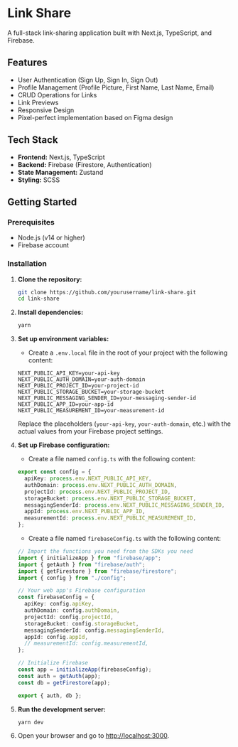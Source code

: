 # Link Share

A full-stack link-sharing application built with Next.js, TypeScript, and Firebase.

## Features

- User Authentication (Sign Up, Sign In, Sign Out)
- Profile Management (Profile Picture, First Name, Last Name, Email)
- CRUD Operations for Links
- Link Previews
- Responsive Design
- Pixel-perfect implementation based on Figma design

## Tech Stack

- **Frontend:** Next.js, TypeScript
- **Backend:** Firebase (Firestore, Authentication)
- **State Management:** Zustand
- **Styling:** SCSS

## Getting Started

### Prerequisites

- Node.js (v14 or higher)
- Firebase account

### Installation

1. **Clone the repository:**

    ```bash
    git clone https://github.com/yourusername/link-share.git
    cd link-share
    ```

2. **Install dependencies:**

    ```bash
    yarn
    ```

3. **Set up environment variables:**

    - Create a `.env.local` file in the root of your project with the following content:

    ```env
    NEXT_PUBLIC_API_KEY=your-api-key
    NEXT_PUBLIC_AUTH_DOMAIN=your-auth-domain
    NEXT_PUBLIC_PROJECT_ID=your-project-id
    NEXT_PUBLIC_STORAGE_BUCKET=your-storage-bucket
    NEXT_PUBLIC_MESSAGING_SENDER_ID=your-messaging-sender-id
    NEXT_PUBLIC_APP_ID=your-app-id
    NEXT_PUBLIC_MEASUREMENT_ID=your-measurement-id
    ```

    Replace the placeholders (`your-api-key`, `your-auth-domain`, etc.) with the actual values from your Firebase project settings.

4. **Set up Firebase configuration:**

    - Create a file named `config.ts` with the following content:

    ```typescript
    export const config = {
      apiKey: process.env.NEXT_PUBLIC_API_KEY,
      authDomain: process.env.NEXT_PUBLIC_AUTH_DOMAIN,
      projectId: process.env.NEXT_PUBLIC_PROJECT_ID,
      storageBucket: process.env.NEXT_PUBLIC_STORAGE_BUCKET,
      messagingSenderId: process.env.NEXT_PUBLIC_MESSAGING_SENDER_ID,
      appId: process.env.NEXT_PUBLIC_APP_ID,
      measurementId: process.env.NEXT_PUBLIC_MEASUREMENT_ID,
    };
    ```

    - Create a file named `firebaseConfig.ts` with the following content:

    ```typescript
    // Import the functions you need from the SDKs you need
    import { initializeApp } from "firebase/app";
    import { getAuth } from "firebase/auth";
    import { getFirestore } from "firebase/firestore";
    import { config } from "./config";

    // Your web app's Firebase configuration
    const firebaseConfig = {
      apiKey: config.apiKey,
      authDomain: config.authDomain,
      projectId: config.projectId,
      storageBucket: config.storageBucket,
      messagingSenderId: config.messagingSenderId,
      appId: config.appId,
      // measurementId: config.measurementId,
    };

    // Initialize Firebase
    const app = initializeApp(firebaseConfig);
    const auth = getAuth(app);
    const db = getFirestore(app);

    export { auth, db };
    ```

5. **Run the development server:**

    ```bash
    yarn dev
    ```

6. Open your browser and go to [http://localhost:3000](http://localhost:3000).


